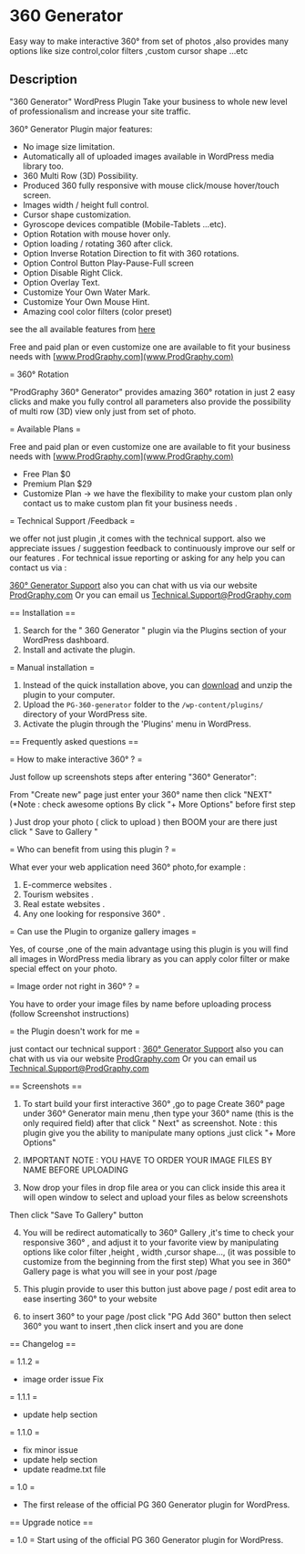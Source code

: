 360 Generator
=============================

Easy way to make interactive 360° from set of photos ,also provides many options like size control,color filters ,custom cursor shape ...etc

Description 
------------------

"360 Generator" WordPress Plugin Take your business to whole new level of professionalism and increase your site traffic. 

360° Generator Plugin major features:

* No image size limitation.
* Automatically all of uploaded images available in WordPress media library too.
* 360 Multi Row (3D) Possibility.
* Produced 360 fully responsive with mouse click/mouse hover/touch screen.
* Images width / height full control.
* Cursor shape customization.
* Gyroscope devices compatible (Mobile-Tablets ...etc).
* Option Rotation with mouse hover only.
* Option loading / rotating 360 after click.
* Option Inverse Rotation Direction to fit with 360 rotations.
* Option Control Button Play-Pause-Full screen
* Option Disable Right Click.
* Option Overlay Text.
* Customize Your Own Water Mark.
* Customize Your Own Mouse Hint.
* Amazing cool color filters (color preset)

see the all available features from [here](www.prodgraphy.com)

Free and paid plan or even customize one are available to fit your business needs  with [www.ProdGraphy.com](www.ProdGraphy.com)

= 360° Rotation 

"ProdGraphy 360° Generator" provides amazing 360° rotation in just 2 easy clicks and make you fully control all parameters  also provide the possibility of multi row (3D) view only just from set of photo.

= Available Plans =

Free and paid plan or even customize one are available to fit your business needs  with [www.ProdGraphy.com](www.ProdGraphy.com)

* Free Plan $0 
* Premium Plan $29
* Customize Plan -> we have the flexibility to make your custom plan only contact us to make custom plan fit your business needs .

= Technical Support /Feedback =

we offer not just plugin ,it comes with the technical support.
also we appreciate issues / suggestion feedback to continuously improve our self or our features . For technical issue reporting or asking for any help you can contact us via :

[360° Generator Support](https://wordpress.org/support/plugin/pg-360-generator)
also you can chat with us via our website [ProdGraphy.com](http://www.prodgraphy.com)
Or you can email us <Technical.Support@ProdGraphy.com>


== Installation ==

1. Search for the " 360 Generator " plugin via the Plugins section of your WordPress dashboard.
1. Install and activate the plugin.

= Manual installation =

1. Instead of the quick installation above, you can [download](https://wordpress.org/plugins/pg-360-generator/) and unzip the plugin to your computer.
1. Upload the `PG-360-generator` folder to the `/wp-content/plugins/` directory of your WordPress site.
1. Activate the plugin through the 'Plugins' menu in WordPress.

== Frequently asked questions ==

= How to make interactive 360° ? =

Just follow up screenshots steps after entering "360° Generator":

From "Create new" page just enter your 360° name then click "NEXT"(*Note : check awesome options By click "+ More Options" before first step

)
Just drop your photo ( click to upload ) then BOOM your are there just click " Save to Gallery "

= Who can benefit from using this plugin ? =

What ever your web application need 360° photo,for example :

1. E-commerce websites .
2. Tourism websites .
3. Real estate websites .
4. Any one looking for responsive 360° .

= Can use the Plugin to organize gallery images =

Yes, of course  ,one of the main advantage using this plugin is you will find all images in WordPress media library as you can apply color filter or make special effect on your photo.

= Image order not right in 360° ? =

You have to order your image files by name before uploading process (follow Screenshot instructions)

= the Plugin doesn't work for me =

just contact our technical support :
[360° Generator Support](https://wordpress.org/support/plugin/pg-360-generator)
also you can chat with us via our website [ProdGraphy.com](http://www.prodgraphy.com)
Or you can email us <Technical.Support@ProdGraphy.com>

== Screenshots ==

1. To start build your first interactive 360° ,go to page Create 360° page under  360° Generator   main menu ,then type your 360° name (this is the only required field) after that click " Next" as screenshot. 
Note :  this plugin give you the ability to manipulate many options ,just click  "+ More Options"  

2. IMPORTANT NOTE : YOU HAVE TO ORDER YOUR IMAGE FILES BY NAME BEFORE UPLOADING 

3. Now drop your files in drop file area or you can click inside this area it will open window to select and upload your files as below screenshots

Then click "Save To Gallery" button

4. You will be redirect automatically to 360° Gallery ,it's time to check your responsive 360° , and adjust it to your favorite view by manipulating options like color filter ,height , width ,cursor shape..., (it was possible to customize from the beginning from the first step) 
What you see in 360° Gallery page is what you will see in your post /page 

5. This plugin provide to user this button just above page / post edit area to ease inserting 360° to your website 

6. to insert 360° to your page /post click "PG Add 360" button then select 360° you want to insert ,then click insert and you are done

== Changelog ==

= 1.1.2 =
* image order issue Fix

= 1.1.1 =
* update help section

= 1.1.0 =
* fix minor issue
* update help section
* update readme.txt file

= 1.0 =
* The first release of the official PG 360 Generator plugin for WordPress.

== Upgrade notice ==

= 1.0 =
Start using of the official PG 360 Generator plugin for WordPress.

